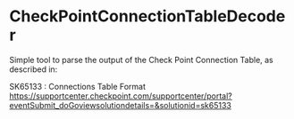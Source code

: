 # CheckPointConnectionTableDecoder

Simple tool to parse the output of the Check Point Connection Table, as described in:

SK65133 : Connections Table Format
https://supportcenter.checkpoint.com/supportcenter/portal?eventSubmit_doGoviewsolutiondetails=&solutionid=sk65133


